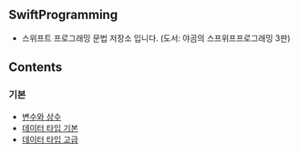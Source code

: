 ## SwiftProgramming

* 스위프트 프로그래밍 문법 저장소 입니다. (도서: 야곰의 스프위프프로그래밍 3판)

## Contents

### 기본
* [변수와 상수](https://github.com/junlight94/SwiftProgramming/blob/main/varlet/main.swift)
* [데이터 타입 기본](https://github.com/junlight94/SwiftProgramming/blob/main/DataTypeBasic/main.swift)
* [데이터 타입 고급](https://github.com/junlight94/SwiftProgramming/blob/main/DataTypeAdvanced/main.swift)
